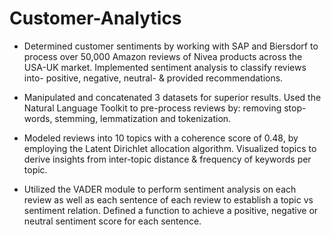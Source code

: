 # Customer-Analytics
- Determined customer sentiments by working with SAP and Biersdorf to process over 50,000 Amazon reviews of Nivea products across the USA-UK market. Implemented sentiment analysis to classify reviews into- positive, negative, neutral- & provided recommendations.

- Manipulated and concatenated 3 datasets for superior results. Used the Natural Language Toolkit to pre-process reviews by: removing stop-words, stemming, lemmatization and tokenization.

- Modeled reviews into 10 topics with a coherence score of 0.48, by employing the Latent Dirichlet allocation algorithm. Visualized topics to derive insights from inter-topic distance & frequency of keywords per topic.

- Utilized the VADER module to perform sentiment analysis on each review as well as each sentence of each review to establish a topic vs sentiment relation. Defined a function to achieve a positive, negative or neutral sentiment score for each sentence.
